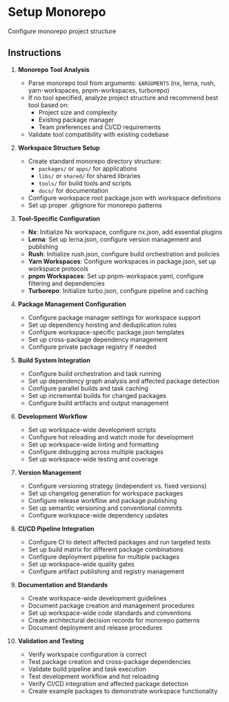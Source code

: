 # Setup Monorepo

Configure monorepo project structure

## Instructions

1. **Monorepo Tool Analysis**
   - Parse monorepo tool from arguments: `$ARGUMENTS` (nx, lerna, rush, yarn-workspaces, pnpm-workspaces, turborepo)
   - If no tool specified, analyze project structure and recommend best tool based on:
     - Project size and complexity
     - Existing package manager
     - Team preferences and CI/CD requirements
   - Validate tool compatibility with existing codebase

2. **Workspace Structure Setup**
   - Create standard monorepo directory structure:
     - `packages/` or `apps/` for applications
     - `libs/` or `shared/` for shared libraries
     - `tools/` for build tools and scripts
     - `docs/` for documentation
   - Configure workspace root package.json with workspace definitions
   - Set up proper .gitignore for monorepo patterns

3. **Tool-Specific Configuration**
   - **Nx**: Initialize Nx workspace, configure nx.json, add essential plugins
   - **Lerna**: Set up lerna.json, configure version management and publishing
   - **Rush**: Initialize rush.json, configure build orchestration and policies
   - **Yarn Workspaces**: Configure workspaces in package.json, set up workspace protocols
   - **pnpm Workspaces**: Set up pnpm-workspace.yaml, configure filtering and dependencies
   - **Turborepo**: Initialize turbo.json, configure pipeline and caching

4. **Package Management Configuration**
   - Configure package manager settings for workspace support
   - Set up dependency hoisting and deduplication rules
   - Configure workspace-specific package.json templates
   - Set up cross-package dependency management
   - Configure private package registry if needed

5. **Build System Integration**
   - Configure build orchestration and task running
   - Set up dependency graph analysis and affected package detection
   - Configure parallel builds and task caching
   - Set up incremental builds for changed packages
   - Configure build artifacts and output management

6. **Development Workflow**
   - Set up workspace-wide development scripts
   - Configure hot reloading and watch mode for development
   - Set up workspace-wide linting and formatting
   - Configure debugging across multiple packages
   - Set up workspace-wide testing and coverage

7. **Version Management**
   - Configure versioning strategy (independent vs. fixed versions)
   - Set up changelog generation for workspace packages
   - Configure release workflow and package publishing
   - Set up semantic versioning and conventional commits
   - Configure workspace-wide dependency updates

8. **CI/CD Pipeline Integration**
   - Configure CI to detect affected packages and run targeted tests
   - Set up build matrix for different package combinations
   - Configure deployment pipeline for multiple packages
   - Set up workspace-wide quality gates
   - Configure artifact publishing and registry management

9. **Documentation and Standards**
   - Create workspace-wide development guidelines
   - Document package creation and management procedures
   - Set up workspace-wide code standards and conventions
   - Create architectural decision records for monorepo patterns
   - Document deployment and release procedures

10. **Validation and Testing**
    - Verify workspace configuration is correct
    - Test package creation and cross-package dependencies
    - Validate build pipeline and task execution
    - Test development workflow and hot reloading
    - Verify CI/CD integration and affected package detection
    - Create example packages to demonstrate workspace functionality